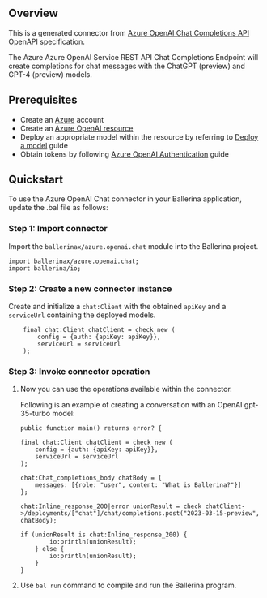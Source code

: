 ## Overview
This is a generated connector from [Azure OpenAI Chat Completions API](https://learn.microsoft.com/en-us/azure/cognitive-services/openai/reference#chat-completions/) OpenAPI specification.

The Azure Azure OpenAI Service REST API Chat Completions Endpoint will create completions for chat messages with the ChatGPT (preview) and GPT-4 (preview) models.

## Prerequisites
- Create an [Azure](https://azure.microsoft.com/en-us/features/azure-portal/) account
- Create an [Azure OpenAI resource](https://learn.microsoft.com/en-us/azure/cognitive-services/openai/how-to/create-resource)
- Deploy an appropriate model within the resource by referring to [Deploy a model](https://learn.microsoft.com/en-us/azure/cognitive-services/openai/how-to/create-resource?pivots=web-portal#deploy-a-model) guide
- Obtain tokens by following [Azure OpenAI Authentication](https://learn.microsoft.com/en-us/azure/cognitive-services/openai/reference#authentication) guide

## Quickstart

To use the Azure OpenAI Chat connector in your Ballerina application, update the .bal file as follows:

### Step 1: Import connector
Import the `ballerinax/azure.openai.chat` module into the Ballerina project.

```ballerina
import ballerinax/azure.openai.chat;
import ballerina/io;
```

### Step 2: Create a new connector instance

Create and initialize a `chat:Client` with the obtained `apiKey` and a `serviceUrl` containing the deployed models.

```ballerina
    final chat:Client chatClient = check new (
        config = {auth: {apiKey: apiKey}},
        serviceUrl = serviceUrl
    );
```

### Step 3: Invoke connector operation
1. Now you can use the operations available within the connector.


   Following is an example of creating a conversation with an OpenAI gpt-35-turbo model:

    ```ballerina
    public function main() returns error? {

    final chat:Client chatClient = check new (
        config = {auth: {apiKey: apiKey}},
        serviceUrl = serviceUrl
    );

    chat:Chat_completions_body chatBody = {
        messages: [{role: "user", content: "What is Ballerina?"}]  
    };

    chat:Inline_response_200|error unionResult = check chatClient->/deployments/["chat"]/chat/completions.post("2023-03-15-preview", chatBody);

    if (unionResult is chat:Inline_response_200) {
            io:println(unionResult);
        } else {
            io:println(unionResult);
        }
    }
    ```

2. Use `bal run` command to compile and run the Ballerina program.